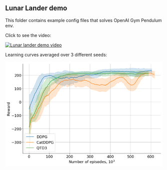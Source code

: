 ## Lunar Lander demo

This folder contains example config files that solves OpenAI Gym Pendulum env.

Click to see the video:

[![Lunar lander demo video](http://img.youtube.com/vi/AqBRu1CcO5k/0.jpg)](https://www.youtube.com/watch?v=AqBRu1CcO5k)

Learning curves averaged over 3 different seeds:

![Lunar lander algorithms comparison](algo_compare.png)
